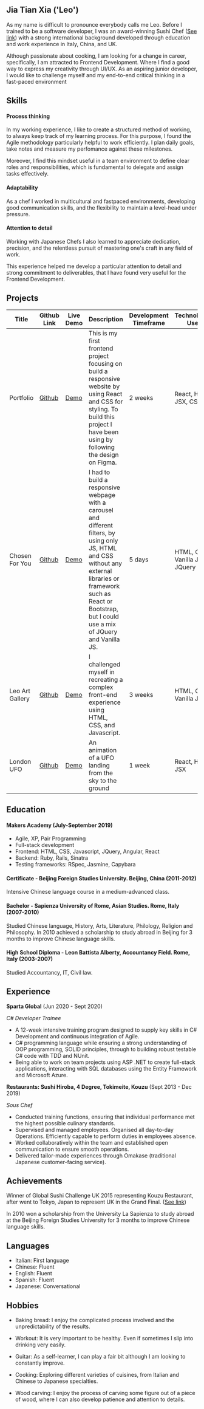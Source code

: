 ## Jia Tian Xia ('Leo')

As my name is difficult to pronounce everybody calls me Leo. Before I trained to be a software developer, I was an award-winning Sushi Chef ([See link](http://sushichallenge.global/uk-sushi-chef-xia-tia-jian-set-for-global-sushi-stardom/)) with a strong international background developed through education and work experience in Italy, China, and UK.

Although passionate about cooking, I am looking for a change in career, specifically, I am attracted to Frontend Development. Where I find a good way to express my creativity through UI/UX. As an aspiring junior developer, I would like to challenge myself and my end-to-end critical thinking in a fast-paced environment

## Skills

#### Process thinking

In my working experience, I like to create a structured method of working, to always keep track of my learning process. For this purpose, I found the Agile methodology particularly helpful to work efficiently. I plan daily goals, take notes and measure my perfomance against these milestones.

Moreover, I find this mindset useful in a team environment to define clear roles and responsibilities, which is fundamental to delegate and assign tasks effectively.

#### Adaptability

As a chef I worked in multicultural and fastpaced environments, developing good communication skills, and the flexibility to maintain a level-head under pressure.

#### Attention to detail

Working with Japanese Chefs I also learned to appreciate dedication, precision, and the relentless pursuit of mastering one's craft in any field of work.

This experience helped me develop a particular attention to detail and strong commitment to deliverables, that I have found very useful for the Frontend Development. 

## Projects

| Title | Github Link | Live Demo | Description | Development Timeframe | Technologies Used |
|--|--|--|--|--|--|
| Portfolio | [Github](https://github.com/LeoRoma/Leo-Portfolio-React) | [Demo](https://leo-portfolio-react.netlify.app/) | This is my first frontend project focusing on build a responsive website by using React and CSS for styling. To build this project I have been using by following the design on Figma. | 2 weeks | React, HTML, JSX, CSS |
| Chosen For You | [Github](https://github.com/LeoRoma/ChosenForYou) | [Demo](https://chosen-for-you.netlify.app/) | I had to build a responsive webpage with a carousel and different filters, by using only JS, HTML and CSS without any external libraries or framework such as React or Bootstrap, but I could use a mix of JQuery and Vanilla JS. | 5 days | HTML, CSS, Vanilla JS, JQuery |
| Leo Art Gallery | [Github](https://github.com/LeoRoma/ArtGallery) | [Demo](https://leoartgallery.netlify.app/) | I challenged myself in recreating a complex front-end experience using HTML, CSS, and Javascript. | 3 weeks | HTML, CSS, Vanilla JS |
| London UFO | [Github](https://github.com/LeoRoma/UFO-React) | [Demo](https://londonufo.netlify.app/) | An animation of a UFO landing from the sky to the ground | 1 week | React, HTML, JSX |

## Education

#### Makers Academy (July-September 2019)

- Agile, XP, Pair Programming
- Full-stack development
- Frontend: HTML, CSS, Javascript, JQuery, Angular, React
- Backend: Ruby, Rails, Sinatra
- Testing frameworks: RSpec, Jasmine, Capybara

#### Certificate - Beijing Foreign Studies University. Beijing, China (2011-2012)
Intensive Chinese language course in a medium-advanced class.

#### Bachelor - Sapienza University of Rome, Asian Studies. Rome, Italy (2007-2010)
Studied Chinese language, History, Arts, Literature, Philology, Religion and Philosophy. In 2010 achieved a
scholarship to study abroad in Beijing for 3 months to improve Chinese language skills.

#### High School Diploma - Leon Battista Alberty, Accountancy Field. Rome, Italy (2003-2007)
Studied Accountancy, IT, Civil law.


## Experience

**Sparta Global** (Jun 2020 - Sept 2020)

*C# Developer Trainee*

- A 12-week intensive training program designed to supply key
skills in C# Development and continuous integration of Agile.
- C# programming language while ensuring a strong
understanding of OOP programming, SOLID principles, through to
building robust testable C# code with TDD and NUnit.
- Being able to work on team projects using ASP .NET to create
full-stack applications, interacting with SQL databases using the
Entity Framework and Microsoft Azure.


**Restaurants: Sushi Hiroba, 4 Degree, Tokimeite, Kouzu** (Sept 2013 - Dec 2019)

*Sous Chef*

- Conducted training functions, ensuring that individual
  performance met the highest possible culinary standards.
- Supervised and managed employees. Organised all day-to-day
  Operations. Efficiently capable to perform duties in employees absence.
- Worked collaboratively within the team and established open
  communication to ensure smooth operations.
- Delivered tailor-made experiences through Omakase
  (traditional Japanese customer-facing service).


## Achievements
Winner of Global Sushi Challenge UK 2015 representing Kouzu Restaurant, after went to Tokyo, Japan to
represent UK in the Grand Final. ([See link](http://sushichallenge.global/uk-sushi-chef-xia-tia-jian-set-for-global-sushi-stardom/))

In 2010 won a scholarship from the University La Sapienza to study abroad at the Beijing Foreign Studies
University for 3 months to improve Chinese language skills.

## Languages

- Italian: First language
- Chinese: Fluent
- English: Fluent
- Spanish: Fluent
- Japanese: Conversational
 
## Hobbies

- Baking bread: I enjoy the complicated process involved and the unpredictability of the results.

- Workout: It is very important to be healthy. Even if sometimes I slip into drinking very easily.

- Guitar: As a self-learner, I can play a fair bit although I am looking to constantly improve.

- Cooking: Exploring different varieties of cuisines, from Italian and Chinese to Japanese specialties.
  
- Wood carving: I enjoy the process of carving some figure out of a piece of wood, where I can also develop patience and attention to details. 

